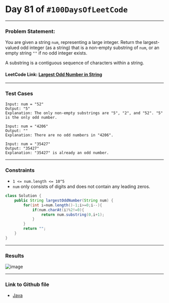 # Day 81 of `#100DaysOfLeetCode`

___
### Problem Statement:  
You are given a string `num`, representing a large integer. Return the largest-valued odd integer (as a string) that is a non-empty substring of `num`, or an empty string `""` if no odd integer exists.

A substring is a contiguous sequence of characters within a string.

#### LeetCode Link: [Largest Odd Number in String](https://leetcode.com/problems/largest-odd-number-in-string/description/)
___


### Test Cases
```
Input: num = "52"
Output: "5"
Explanation: The only non-empty substrings are "5", "2", and "52". "5" is the only odd number.
```
```
Input: num = "4206"
Output: ""
Explanation: There are no odd numbers in "4206".
```
```
Input: num = "35427"
Output: "35427"
Explanation: "35427" is already an odd number.
```
___

### Constraints 
* `1 <= num.length <= 10^5`
* `num` only consists of digits and does not contain any leading zeros.

```java
class Solution {
    public String largestOddNumber(String num) {
        for(int i=num.length()-1;i>=0;i--){
            if(num.charAt(i)%2!=0){
                return num.substring(0,i+1);
            }
        }
        return "";
    }
}
```
___
### Results
![image](https://user-images.githubusercontent.com/31382363/226433835-8f2f5de4-ae34-4783-89db-dec91b870344.png)

___

### Link to Github file  
* [Java](https://github.com/studentdevelops/100DaysOfLeetCode/blob/d4d16dc3f66da0cdca86979d46b4c6a6468cd450/Day81_Largest_Odd_Number_in_String/code.java)
